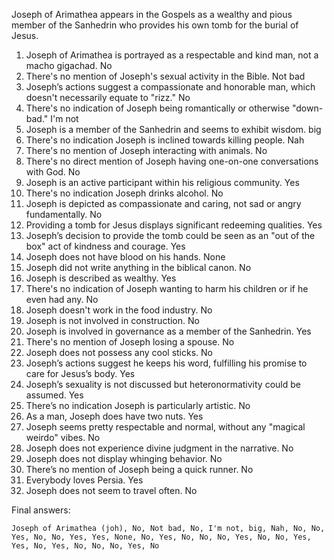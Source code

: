 Joseph of Arimathea appears in the Gospels as a wealthy and pious member of the Sanhedrin who provides his own tomb for the burial of Jesus.

1. Joseph of Arimathea is portrayed as a respectable and kind man, not a macho gigachad. No
2. There's no mention of Joseph's sexual activity in the Bible. Not bad
3. Joseph’s actions suggest a compassionate and honorable man, which doesn't necessarily equate to "rizz." No
4. There's no indication of Joseph being romantically or otherwise "down-bad." I'm not
5. Joseph is a member of the Sanhedrin and seems to exhibit wisdom. big
6. There's no indication Joseph is inclined towards killing people. Nah
7. There's no mention of Joseph interacting with animals. No
8. There's no direct mention of Joseph having one-on-one conversations with God. No
9. Joseph is an active participant within his religious community. Yes
10. There's no indication Joseph drinks alcohol. No
11. Joseph is depicted as compassionate and caring, not sad or angry fundamentally. No
12. Providing a tomb for Jesus displays significant redeeming qualities. Yes
13. Joseph’s decision to provide the tomb could be seen as an "out of the box" act of kindness and courage. Yes
14. Joseph does not have blood on his hands. None
15. Joseph did not write anything in the biblical canon. No
16. Joseph is described as wealthy. Yes
17. There's no indication of Joseph wanting to harm his children or if he even had any. No
18. Joseph doesn't work in the food industry. No
19. Joseph is not involved in construction. No
20. Joseph is involved in governance as a member of the Sanhedrin. Yes
21. There's no mention of Joseph losing a spouse. No
22. Joseph does not possess any cool sticks. No
23. Joseph’s actions suggest he keeps his word, fulfilling his promise to care for Jesus’s body. Yes
24. Joseph’s sexuality is not discussed but heteronormativity could be assumed. Yes
25. There’s no indication Joseph is particularly artistic. No
26. As a man, Joseph does have two nuts. Yes
27. Joseph seems pretty respectable and normal, without any "magical weirdo" vibes. No
28. Joseph does not experience divine judgment in the narrative. No
29. Joseph does not display whinging behavior. No
30. There’s no mention of Joseph being a quick runner. No
31. Everybody loves Persia. Yes
32. Joseph does not seem to travel often. No

Final answers:

```Joseph of Arimathea (joh), No, Not bad, No, I'm not, big, Nah, No, No, Yes, No, No, Yes, Yes, None, No, Yes, No, No, No, Yes, No, No, Yes, Yes, No, Yes, No, No, No, Yes, No```